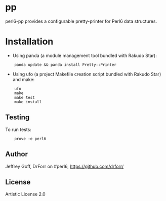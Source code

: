 pp
=======

perl6-pp provides a configurable pretty-printer for Perl6 data structures.

Installation
============

* Using panda (a module management tool bundled with Rakudo Star):

```
    panda update && panda install Pretty::Printer
```

* Using ufo (a project Makefile creation script bundled with Rakudo Star) and make:

```
    ufo                    
    make
    make test
    make install
```

## Testing

To run tests:

```
    prove -e perl6
```

## Author

Jeffrey Goff, DrForr on #perl6, https://github.com/drforr/

## License

Artistic License 2.0
